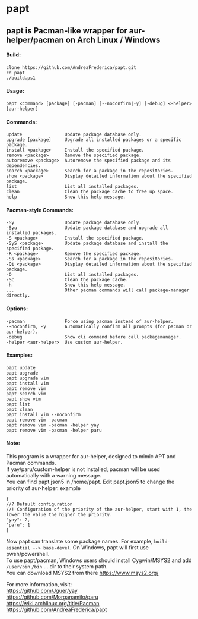 # papt

## papt is Pacman-like wrapper for aur-helper/pacman on Arch Linux / Windows

#### Build:

```
clone https://github.com/AndreaFrederica/papt.git
cd papt
./build.ps1
```

#### Usage:

`papt <command> [package] [-pacman] [--noconfirm|-y] [-debug] <-helper> [aur-helper]`

#### Commands:

```
update                Update package database only.
upgrade [package]     Upgrade all installed packages or a specific package.
install <package>     Install the specified package.
remove <package>      Remove the specified package.
autoremove <package>  Autoremove the specified package and its dependencies.
search <package>      Search for a package in the repositories.
show <package>        Display detailed information about the specified package.
list                  List all installed packages.
clean                 Clean the package cache to free up space.
help                  Show this help message.
```

#### Pacman-style Commands:

```
-Sy                   Update package database only.
-Syu                  Update package database and upgrade all installed packages.
-S <package>          Install the specified package.
-SyS <package>        Update package database and install the specified package.
-R <package>          Remove the specified package.
-Ss <package>         Search for a package in the repositories.
-Qi <package>         Display detailed information about the specified package.
-Q                    List all installed packages.
-Sc                   Clean the package cache.
-h                    Show this help message.
...                   Other pacman commands will call package-manager directly.
```

#### Options:

```
-pacman               Force using pacman instead of aur-helper.
--noconfirm, -y       Automatically confirm all prompts (for pacman or aur-helper).
-debug                Show cli command before call packagemanager.
-helper <aur-helper>  Use custom aur-helper.
```

#### Examples:

```
papt update
papt upgrade
papt upgrade vim
papt install vim
papt remove vim
papt search vim
papt show vim
papt list
papt clean
papt install vim --noconfirm
papt remove vim -pacman
papt remove vim -pacman -helper yay
papt remove vim -pacman -helper paru
```

#### Note:

This program is a wrapper for aur-helper, designed to mimic APT and Pacman commands.  
If yay/paru/custom-helper is not installed, pacman will be used automatically with a warning message.  
You can find papt.json5 in /home/papt. Edit papt.json5 to change the priority of aur-helper.
example

```
{
//? Default configuration
//! Configuration of the priority of the aur-helper, start with 1, the lower the value the higher the priority.
"yay": 2,
"paru": 1
}
```

Now papt can translate some package names. For example, `build-essential --> base-devel`.
On Windows, papt will first use pwsh/powershell.  
To use papt/pacman, Windows users should install Cygwin/MSYS2 and add `/user/bin` `/bin` ... dir to their system path.  
You can download MSYS2 from there https://www.msys2.org/

For more information, visit:  
https://github.com/Jguer/yay  
https://github.com/Morganamilo/paru  
https://wiki.archlinux.org/title/Pacman  
https://github.com/AndreaFrederica/papt
